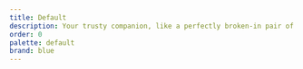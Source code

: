 ```yaml
---
title: Default
description: Your trusty companion, like a perfectly broken-in pair of jeans.
order: 0
palette: default
brand: blue
---
```

